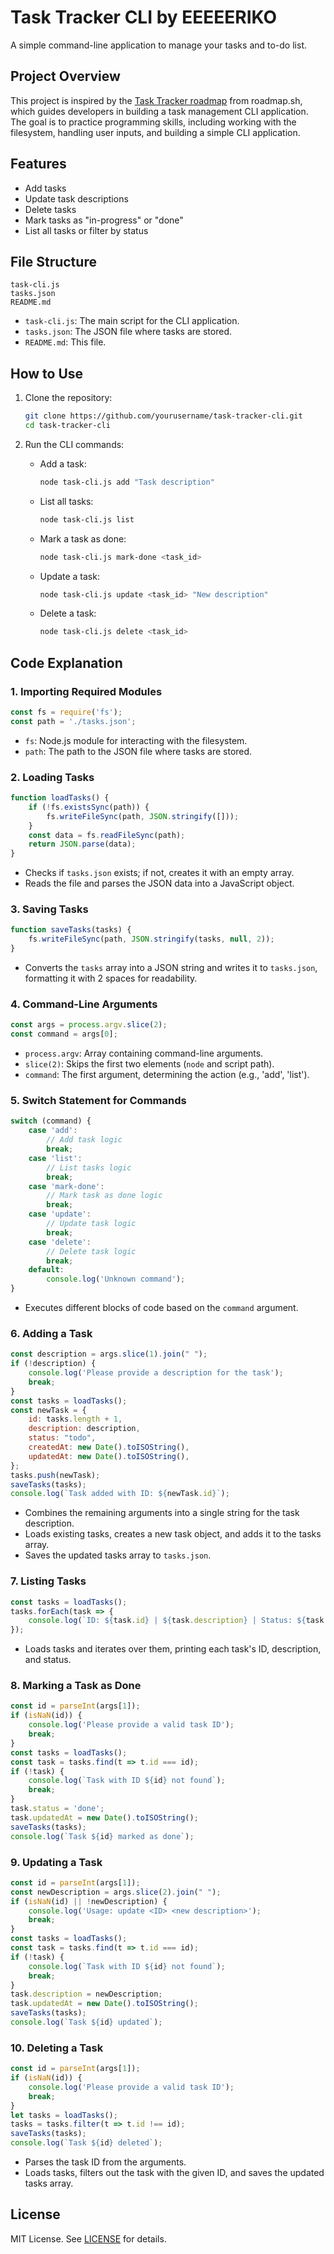 # Task Tracker CLI by EEEEERIKO

A simple command-line application to manage your tasks and to-do list.

## Project Overview

This project is inspired by the [Task Tracker roadmap](https://roadmap.sh/projects/task-tracker) from roadmap.sh, which guides developers in building a task management CLI application. The goal is to practice programming skills, including working with the filesystem, handling user inputs, and building a simple CLI application.

## Features

- Add tasks
- Update task descriptions
- Delete tasks
- Mark tasks as "in-progress" or "done"
- List all tasks or filter by status

## File Structure

```
task-cli.js
tasks.json
README.md
```

- `task-cli.js`: The main script for the CLI application.
- `tasks.json`: The JSON file where tasks are stored.
- `README.md`: This file.

## How to Use

1. Clone the repository:

   ```bash
   git clone https://github.com/yourusername/task-tracker-cli.git
   cd task-tracker-cli
   ```

2. Run the CLI commands:

   - Add a task:

     ```bash
     node task-cli.js add "Task description"
     ```

   - List all tasks:

     ```bash
     node task-cli.js list
     ```

   - Mark a task as done:

     ```bash
     node task-cli.js mark-done <task_id>
     ```

   - Update a task:

     ```bash
     node task-cli.js update <task_id> "New description"
     ```

   - Delete a task:

     ```bash
     node task-cli.js delete <task_id>
     ```

## Code Explanation

### 1. Importing Required Modules

```javascript
const fs = require('fs');
const path = './tasks.json';
```

- `fs`: Node.js module for interacting with the filesystem.
- `path`: The path to the JSON file where tasks are stored.

### 2. Loading Tasks

```javascript
function loadTasks() {
    if (!fs.existsSync(path)) {
        fs.writeFileSync(path, JSON.stringify([]));
    }
    const data = fs.readFileSync(path);
    return JSON.parse(data);
}
```

- Checks if `tasks.json` exists; if not, creates it with an empty array.
- Reads the file and parses the JSON data into a JavaScript object.

### 3. Saving Tasks

```javascript
function saveTasks(tasks) {
    fs.writeFileSync(path, JSON.stringify(tasks, null, 2));
}
```

- Converts the `tasks` array into a JSON string and writes it to `tasks.json`, formatting it with 2 spaces for readability.

### 4. Command-Line Arguments

```javascript
const args = process.argv.slice(2);
const command = args[0];
```

- `process.argv`: Array containing command-line arguments.
- `slice(2)`: Skips the first two elements (`node` and script path).
- `command`: The first argument, determining the action (e.g., 'add', 'list').

### 5. Switch Statement for Commands

```javascript
switch (command) {
    case 'add':
        // Add task logic
        break;
    case 'list':
        // List tasks logic
        break;
    case 'mark-done':
        // Mark task as done logic
        break;
    case 'update':
        // Update task logic
        break;
    case 'delete':
        // Delete task logic
        break;
    default:
        console.log('Unknown command');
}
```

- Executes different blocks of code based on the `command` argument.

### 6. Adding a Task

```javascript
const description = args.slice(1).join(" ");
if (!description) {
    console.log('Please provide a description for the task');
    break;
}
const tasks = loadTasks();
const newTask = {
    id: tasks.length + 1,
    description: description,
    status: "todo",
    createdAt: new Date().toISOString(),
    updatedAt: new Date().toISOString(),
};
tasks.push(newTask);
saveTasks(tasks);
console.log(`Task added with ID: ${newTask.id}`);
```

- Combines the remaining arguments into a single string for the task description.
- Loads existing tasks, creates a new task object, and adds it to the tasks array.
- Saves the updated tasks array to `tasks.json`.

### 7. Listing Tasks

```javascript
const tasks = loadTasks();
tasks.forEach(task => {
    console.log(`ID: ${task.id} | ${task.description} | Status: ${task.status}`);
});
```

- Loads tasks and iterates over them, printing each task's ID, description, and status.

### 8. Marking a Task as Done

```javascript
const id = parseInt(args[1]);
if (isNaN(id)) {
    console.log('Please provide a valid task ID');
    break;
}
const tasks = loadTasks();
const task = tasks.find(t => t.id === id);
if (!task) {
    console.log(`Task with ID ${id} not found`);
    break;
}
task.status = 'done';
task.updatedAt = new Date().toISOString();
saveTasks(tasks);
console.log(`Task ${id} marked as done`);
```

### 9. Updating a Task

```javascript
const id = parseInt(args[1]);
const newDescription = args.slice(2).join(" ");
if (isNaN(id) || !newDescription) {
    console.log('Usage: update <ID> <new description>');
    break;
}
const tasks = loadTasks();
const task = tasks.find(t => t.id === id);
if (!task) {
    console.log(`Task with ID ${id} not found`);
    break;
}
task.description = newDescription;
task.updatedAt = new Date().toISOString();
saveTasks(tasks);
console.log(`Task ${id} updated`);
```

### 10. Deleting a Task

```javascript
const id = parseInt(args[1]);
if (isNaN(id)) {
    console.log('Please provide a valid task ID');
    break;
}
let tasks = loadTasks();
tasks = tasks.filter(t => t.id !== id);
saveTasks(tasks);
console.log(`Task ${id} deleted`);
```

- Parses the task ID from the arguments.
- Loads tasks, filters out the task with the given ID, and saves the updated tasks array.

## License

MIT License. See [LICENSE](LICENSE) for details.

